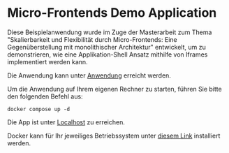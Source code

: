 # Micro-Frontends Demo Application

Diese Beispielanwendung wurde im Zuge der Masterarbeit zum Thema "Skalierbarkeit und Flexibilität
durch Micro-Frontends: Eine Gegenüberstellung mit monolithischer Architektur" entwickelt, um zu demonstrieren, wie eine Applikation-Shell Ansatz mithilfe von Iframes implementiert werden kann.

Die Anwendung kann unter <a href="./src">Anwendung</a> erreicht werden.

Um die Anwendung auf Ihrem eigenen Rechner zu starten, führen Sie bitte den folgenden Befehl aus:

```
docker compose up -d
```

Die App ist unter [Localhost](http://localhost/) zu erreichen.

Docker kann für Ihr jeweiliges Betriebssystem unter [diesem Link](https://www.docker.com/products/docker-desktop/) installiert werden.

